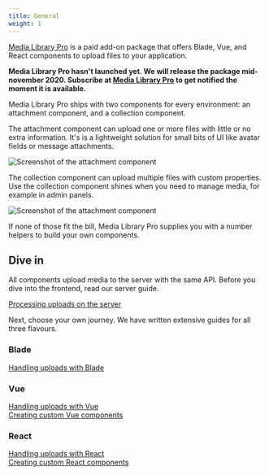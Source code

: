 ```yaml
---
title: General
weight: 1
---
```


[Media Library Pro](http://medialibrary.pro) is a paid add-on package that offers Blade, Vue, and React components to upload files to your application.

**Media Library Pro hasn't launched yet. We will release the package mid-november 2020. Subscribe at [Media Library Pro](http://medialibrary.pro) to get notified the moment it is available.** 

Media Library Pro ships with two components for every environment: an attachment component, and a collection component.

The attachment component can upload one or more files with little or no extra information. It's is a lightweight solution for small bits of UI like avatar fields or message attachments.

![Screenshot of the attachment component](/docs/laravel-medialibrary/v9/images/pro/attachment.png)

The collection component can upload multiple files with custom properties. Use the collection component shines when you need to manage media, for example in admin panels.

![Screenshot of the attachment component](/docs/laravel-medialibrary/v9/images/pro/collection.png)

If none of those fit the bill, Media Library Pro supplies you with a number helpers to build your own components.

## Dive in

All components upload media to the server with the same API. Before you dive into the frontend, read our server guide.

[Processing uploads on the server](processing-uploads-on-the-server)

Next, choose your own journey. We have written extensive guides for all three flavours.

### Blade

[Handling uploads with Blade](handling-uploads-with-blade)

### Vue

[Handling uploads with Vue](handling-uploads-with-vue) <br>
[Creating custom Vue components](creating-custom-vue-components)

### React

[Handling uploads with React](handling-uploads-with-react) <br>
[Creating custom React components](creating-custom-react-components)
